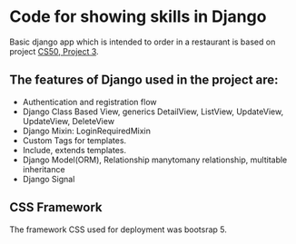 <h1>Code for showing skills in Django</h1>
<p>
Basic django app which is intended to order in a restaurant is based on project <a href="https://docs.cs50.net/ocw/web/projects/3/project3.html"> CS50, Project 3</a>.
</p>
<h2>The features of Django used in the project are:</h2>
    <ul>
        <li> Authentication and registration flow </li>
        <li> Django Class Based View, generics DetailView, ListView, UpdateView, UpdateView, DeleteView</li>
        <li> Django Mixin: LoginRequiredMixin</li>
        <li> Custom Tags for templates.</li>
        <li> Include, extends templates. </li>
        <li> Django Model(ORM), Relationship manytomany relationship, multitable inheritance</li>
        <li> Django Signal</li>
    </ul>    
<h2> CSS Framework</h2>
<p> The framework CSS used for deployment was bootsrap 5. </p>